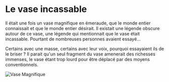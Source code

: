 # Le vase incassable

Il était une fois un vase magnifique en émeraude, que le monde entier connaissait et que le monde entier désirait. Il existait une légende obscure autour de ce vase, une légende qui mentionnait que le vase était incassable. Pourtant de nombreuses personnes avaient essayé...

Certains avec une masse, certains avec leur voix, pourquoi essayaient ils de le briser ? Il parait qu'un seul fragment du vase amenerait des richesses immenses, le vase étant trop lourd pour être déplacé par des moyens conventionnels.

![Vase Magnifique](https://www.marchebiron.com/media/k2/items/cache/2685031678a92e5387391300bfacca68_XL.jpg)

